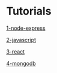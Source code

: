 # Tutorials

[1-node-express](https://youtu.be/Oe421EPjeBE?si=pHMMAY5_Qre2aZS6)

[2-javascript](https://youtu.be/Zi-Q0t4gMC8?si=hvXkOu5GesaCz1Ds)

[3-react](https://youtube.com/playlist?list=PL4cUxeGkcC9gZD-Tvwfod2gaISzfRiP9d&si=6Rqg5MDFIK3qme30)

[4-mongodb](https://youtube.com/playlist?list=PL4cUxeGkcC9h77dJ-QJlwGlZlTd4ecZOA&si=5_ZF3z9G_eOYo_FA)
